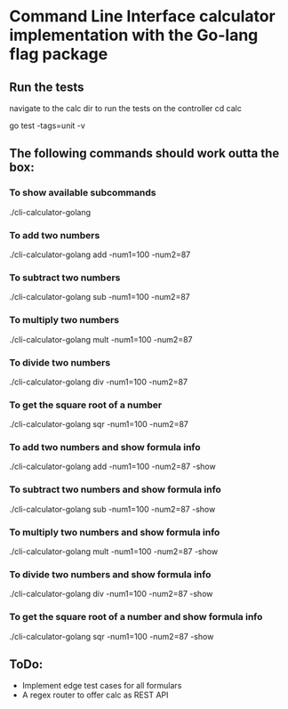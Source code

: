 # Command Line Interface calculator implementation with the Go-lang flag package

## Run the tests
navigate to the calc dir to run the tests on the controller
cd calc

go test -tags=unit -v

## The following commands should work outta the box:

### To show available subcommands
./cli-calculator-golang



### To add two numbers
./cli-calculator-golang add -num1=100 -num2=87

### To subtract two  numbers
./cli-calculator-golang sub -num1=100 -num2=87

### To multiply two  numbers
./cli-calculator-golang mult -num1=100 -num2=87

### To divide two  numbers
./cli-calculator-golang div -num1=100 -num2=87

### To get the square root of a number
./cli-calculator-golang sqr -num1=100 -num2=87



### To add two numbers and show formula info
./cli-calculator-golang add -num1=100 -num2=87 -show

### To subtract two  numbers and show formula info
./cli-calculator-golang sub -num1=100 -num2=87 -show

### To multiply two  numbers and show formula info
./cli-calculator-golang mult -num1=100 -num2=87 -show

### To divide two  numbers and show formula info
./cli-calculator-golang div -num1=100 -num2=87 -show

### To get the square root of a number and show formula info
./cli-calculator-golang sqr -num1=100 -num2=87 -show


## ToDo:
* Implement edge test cases for all formulars
* A regex router to offer calc as REST API


